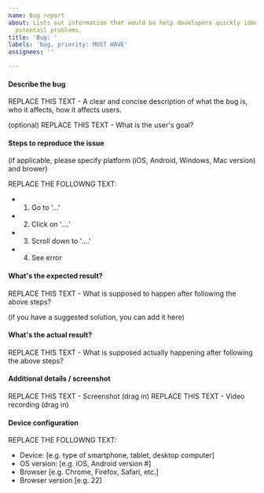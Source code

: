 ```yaml
---
name: Bug report
about: Lists out information that would be help developers quickly identify and fix
  potentail problems.
title: 'Bug: '
labels: 'bug, priority: MUST HAVE'
assignees: ''

---
```


#### Describe the bug 

REPLACE THIS TEXT - A clear and concise description of what the bug is, who it affects, how it affects users.

(optional) REPLACE THIS TEXT - What is the user's goal?


#### Steps to reproduce the issue

(if applicable, please specify platform (iOS, Android, Windows, Mac version) and brower)

REPLACE THE FOLLOWNG TEXT:
- 1. Go to '...'
- 2. Click on '....'
- 3. Scroll down to '....'
- 4. See error 


#### What's the expected result?

REPLACE THIS TEXT - What is supposed to happen after following the above steps?

(if you have a suggested solution, you can add it here)

#### What's the actual result?

REPLACE THIS TEXT - What is supposed actually happening after following the above steps?

#### Additional details / screenshot

REPLACE THIS TEXT - Screenshot (drag in)
REPLACE THIS TEXT - Video recording (drag in)

#### Device configuration

REPLACE THE FOLLOWNG TEXT:
- Device: [e.g. type of smartphone, tablet, desktop computer]
- OS version: [e.g. iOS, Android version #]
- Browser [e.g. Chrome, Firefox, Safari, etc.]
- Browser version [e.g. 22]
